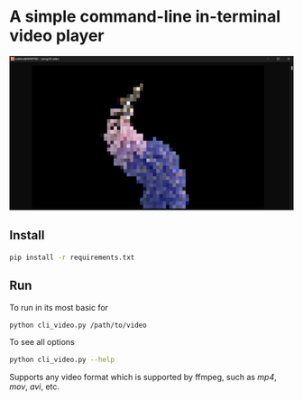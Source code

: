 # A simple command-line in-terminal video player

![demo](demo.png)

## Install
```bash
pip install -r requirements.txt
```

## Run

To run in its most basic for

```bash
python cli_video.py /path/to/video
```

To see all options
```bash
python cli_video.py --help
```

Supports any video format which is supported by ffmpeg, such as *mp4*, *mov*, *avi*, etc.
